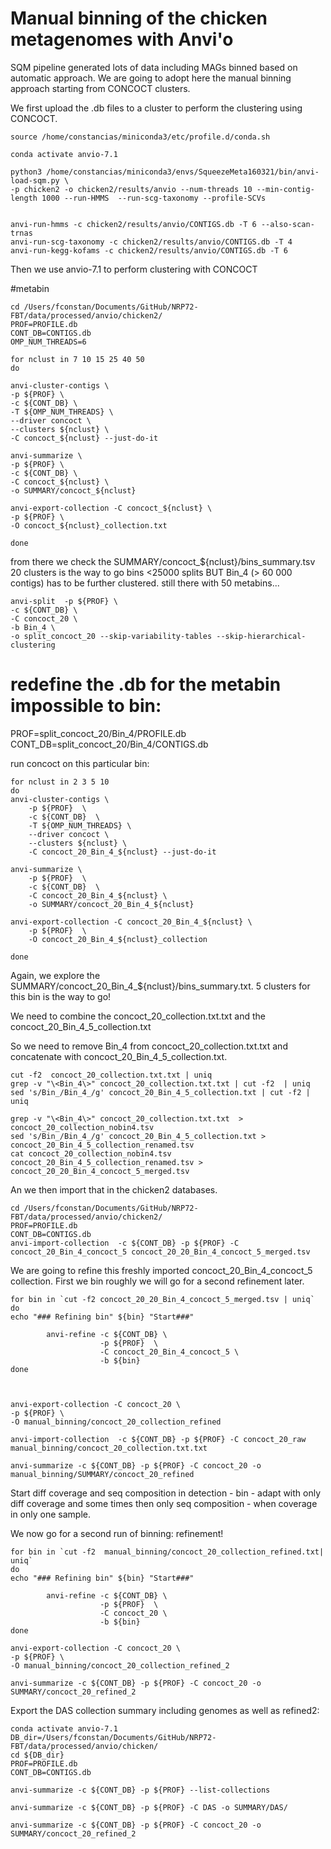 
# Manual binning of the chicken metagenomes with Anvi'o

SQM pipeline generated lots of data including MAGs binned based on automatic approach. We are going to adopt here the manual binning approach starting from CONCOCT clusters.

We first upload the .db files to a cluster to perform the clustering using CONCOCT.

	source /home/constancias/miniconda3/etc/profile.d/conda.sh
	
	conda activate anvio-7.1
	
	python3 /home/constancias/miniconda3/envs/SqueezeMeta160321/bin/anvi-load-sqm.py \
	-p chicken2 -o chicken2/results/anvio --num-threads 10 --min-contig-length 1000 --run-HMMS  --run-scg-taxonomy --profile-SCVs 

	
	anvi-run-hmms -c chicken2/results/anvio/CONTIGS.db -T 6 --also-scan-trnas
	anvi-run-scg-taxonomy -c chicken2/results/anvio/CONTIGS.db -T 4
	anvi-run-kegg-kofams -c chicken2/results/anvio/CONTIGS.db -T 6


Then we use anvio-7.1 to perform clustering with CONCOCT

	
#metabin
	
	cd /Users/fconstan/Documents/GitHub/NRP72-FBT/data/processed/anvio/chicken2/
	PROF=PROFILE.db
	CONT_DB=CONTIGS.db
	OMP_NUM_THREADS=6
	
	for nclust in 7 10 15 25 40 50
	do
	
	anvi-cluster-contigs \
	-p ${PROF} \
	-c ${CONT_DB} \
	-T ${OMP_NUM_THREADS} \
	--driver concoct \
	--clusters ${nclust} \
	-C concoct_${nclust} --just-do-it
	
	anvi-summarize \
	-p ${PROF} \
	-c ${CONT_DB} \
	-C concoct_${nclust} \
	-o SUMMARY/concoct_${nclust}
	
	anvi-export-collection -C concoct_${nclust} \
	-p ${PROF} \
	-O concoct_${nclust}_collection.txt
	
	done

from there we check the SUMMARY/concoct_${nclust}/bins_summary.tsv
20 clusters is the way to go bins <25000 splits BUT Bin_4 (> 60 000 contigs) has to be further clustered.
still there with 50 metabins...



	anvi-split  -p ${PROF} \
	-c ${CONT_DB} \
	-C concoct_20 \
	-b Bin_4 \
	-o split_concoct_20 --skip-variability-tables --skip-hierarchical-clustering
	

# redefine the .db for the metabin impossible to bin:
PROF=split_concoct_20/Bin_4/PROFILE.db
CONT_DB=split_concoct_20/Bin_4/CONTIGS.db


run concoct on this particular bin:

	for nclust in 2 3 5 10
	do
	anvi-cluster-contigs \
	    -p ${PROF}  \
	    -c ${CONT_DB}  \
	    -T ${OMP_NUM_THREADS} \
	    --driver concoct \
	    --clusters ${nclust} \
	    -C concoct_20_Bin_4_${nclust} --just-do-it
	
	anvi-summarize \
	    -p ${PROF}  \
	    -c ${CONT_DB}  \
	    -C concoct_20_Bin_4_${nclust} \
	    -o SUMMARY/concoct_20_Bin_4_${nclust}
	
	anvi-export-collection -C concoct_20_Bin_4_${nclust} \
	    -p ${PROF}  \
	    -O concoct_20_Bin_4_${nclust}_collection

	done

Again, we explore the SUMMARY/concoct_20_Bin_4_${nclust}/bins_summary.txt. 5 clusters for this bin is the way to go!

We need to combine the concoct_20_collection.txt.txt and the concoct_20_Bin_4_5_collection.txt

So we need to remove Bin_4 from concoct_20_collection.txt.txt and concatenate with concoct_20_Bin_4_5_collection.txt.

	cut -f2  concoct_20_collection.txt.txt | uniq
	grep -v "\<Bin_4\>" concoct_20_collection.txt.txt | cut -f2  | uniq
	sed 's/Bin_/Bin_4_/g' concoct_20_Bin_4_5_collection.txt | cut -f2 | uniq
	
	grep -v "\<Bin_4\>" concoct_20_collection.txt.txt  > concoct_20_collection_nobin4.tsv
	sed 's/Bin_/Bin_4_/g' concoct_20_Bin_4_5_collection.txt > concoct_20_Bin_4_5_collection_renamed.tsv
	cat concoct_20_collection_nobin4.tsv concoct_20_Bin_4_5_collection_renamed.tsv > concoct_20_20_Bin_4_concoct_5_merged.tsv
	
	
An we then import that in the chicken2 databases.


	cd /Users/fconstan/Documents/GitHub/NRP72-FBT/data/processed/anvio/chicken2/
	PROF=PROFILE.db
	CONT_DB=CONTIGS.db
	anvi-import-collection  -c ${CONT_DB} -p ${PROF} -C concoct_20_Bin_4_concoct_5 concoct_20_20_Bin_4_concoct_5_merged.tsv



We are going to refine this freshly imported concoct_20_Bin_4_concoct_5 collection. First we bin roughly we will go for a second refinement later.

	for bin in `cut -f2 concoct_20_20_Bin_4_concoct_5_merged.tsv | uniq`
	do
	echo "### Refining bin" ${bin} "Start###"
	
	        anvi-refine -c ${CONT_DB} \
	                    -p ${PROF}  \
	                    -C concoct_20_Bin_4_concoct_5 \
	                    -b ${bin}
	done



	anvi-export-collection -C concoct_20 \
	-p ${PROF} \
	-O manual_binning/concoct_20_collection_refined
	
	anvi-import-collection  -c ${CONT_DB} -p ${PROF} -C concoct_20_raw manual_binning/concoct_20_collection.txt.txt 

	anvi-summarize -c ${CONT_DB} -p ${PROF} -C concoct_20 -o manual_binning/SUMMARY/concoct_20_refined

Start diff coverage and seq composition in detection - bin - adapt with only diff coverage and some times then only seq composition - when coverage in only one sample.

We now go for a second run of binning: refinement!

	for bin in `cut -f2  manual_binning/concoct_20_collection_refined.txt| uniq`
	do
	echo "### Refining bin" ${bin} "Start###"
	
	        anvi-refine -c ${CONT_DB} \
	                    -p ${PROF}  \
	                    -C concoct_20 \
	                    -b ${bin}
	done
	
	anvi-export-collection -C concoct_20 \
	-p ${PROF} \
	-O manual_binning/concoct_20_collection_refined_2

	anvi-summarize -c ${CONT_DB} -p ${PROF} -C concoct_20 -o SUMMARY/concoct_20_refined_2



Export the DAS collection summary including genomes as well as refined2:

	conda activate anvio-7.1
	DB_dir=/Users/fconstan/Documents/GitHub/NRP72-FBT/data/processed/anvio/chicken/
	cd ${DB_dir}
	PROF=PROFILE.db
	CONT_DB=CONTIGS.db
	
	anvi-summarize -c ${CONT_DB} -p ${PROF} --list-collections

	anvi-summarize -c ${CONT_DB} -p ${PROF} -C DAS -o SUMMARY/DAS/
	
	anvi-summarize -c ${CONT_DB} -p ${PROF} -C concoct_20 -o SUMMARY/concoct_20_refined_2
	
